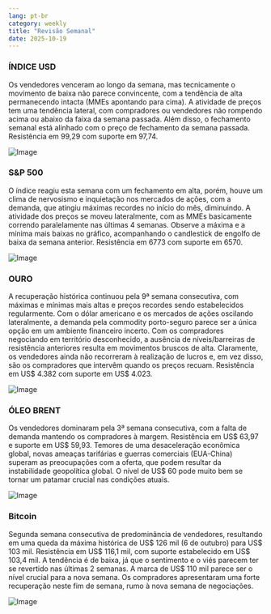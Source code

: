 ```yaml
---
lang: pt-br
category: weekly
title: "Revisão Semanal"
date: 2025-10-19
---
```


### ÍNDICE USD

Os vendedores venceram ao longo da semana, mas tecnicamente o movimento de baixa não parece convincente, com a tendência de alta permanecendo intacta (MMEs apontando para cima). A atividade de preços tem uma tendência lateral, com compradores ou vendedores não rompendo acima ou abaixo da faixa da semana passada. Além disso, o fechamento semanal está alinhado com o preço de fechamento da semana passada. Resistência em 99,29 com suporte em 97,74.

![Image](https://markleighedu.github.io/img/Oct-2025/19-Oct-2025/usdindex.jpg)

### S&P 500

O índice reagiu esta semana com um fechamento em alta, porém, houve um clima de nervosismo e inquietação nos mercados de ações, com a demanda, que atingiu máximas recordes no início do mês, diminuindo. A atividade dos preços se moveu lateralmente, com as MMEs basicamente correndo paralelamente nas últimas 4 semanas. Observe a máxima e a mínima mais baixas no gráfico, acompanhando o candlestick de engolfo de baixa da semana anterior. Resistência em 6773 com suporte em 6570.

![Image](https://markleighedu.github.io/img/Oct-2025/19-Oct-2025/sp500.jpg)

### OURO

A recuperação histórica continuou pela 9ª semana consecutiva, com máximas e mínimas mais altas e preços recordes sendo estabelecidos regularmente. Com o dólar americano e os mercados de ações oscilando lateralmente, a demanda pela commodity porto-seguro parece ser a única opção em um ambiente financeiro incerto. Com os compradores negociando em território desconhecido, a ausência de níveis/barreiras de resistência anteriores resulta em movimentos bruscos de alta. Claramente, os vendedores ainda não recorreram à realização de lucros e, em vez disso, são os compradores que intervêm quando os preços recuam. Resistência em US$ 4.382 com suporte em US$ 4.023.

![Image](https://markleighedu.github.io/img/Oct-2025/19-Oct-2025/gold.jpg)

### ÓLEO BRENT

Os vendedores dominaram pela 3ª semana consecutiva, com a falta de demanda mantendo os compradores à margem. Resistência em US$ 63,97 e suporte em US$ 59,93. Temores de uma desaceleração econômica global, novas ameaças tarifárias e guerras comerciais (EUA-China) superam as preocupações com a oferta, que podem resultar da instabilidade geopolítica global. O nível de US$ 60 pode muito bem se tornar um patamar crucial nas condições atuais.

![Image](https://markleighedu.github.io/img/Oct-2025/19-Oct-2025/brentoil.jpg)

### Bitcoin

Segunda semana consecutiva de predominância de vendedores, resultando em uma queda da máxima histórica de US$ 126 mil (6 de outubro) para US$ 103 mil. Resistência em US$ 116,1 mil, com suporte estabelecido em US$ 103,4 mil. A tendência é de baixa, já que o sentimento e o viés parecem ter se revertido nas últimas 2 semanas. A marca de US$ 110 mil parece ser o nível crucial para a nova semana. Os compradores apresentaram uma forte recuperação neste fim de semana, rumo à nova semana de negociações.

![Image](https://markleighedu.github.io/img/Oct-2025/19-Oct-2025/bitcoin.jpg)

